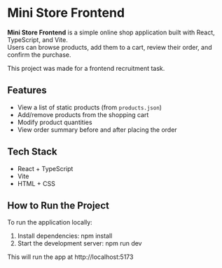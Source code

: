 # Mini Store Frontend

**Mini Store Frontend** is a simple online shop application built with React, TypeScript, and Vite.  
Users can browse products, add them to a cart, review their order, and confirm the purchase.

This project was made for a frontend recruitment task.

## Features

- View a list of static products (from `products.json`)
- Add/remove products from the shopping cart
- Modify product quantities
- View order summary before and after placing the order

## Tech Stack

- React + TypeScript
- Vite
- HTML + CSS

## How to Run the Project

To run the application locally:

1. Install dependencies: npm install
2. Start the development server: npm run dev

This will run the app at http://localhost:5173
